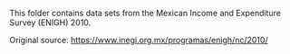 This folder contains data sets from the Mexican Income and Expenditure Survey (ENIGH) 2010.

Original source: https://www.inegi.org.mx/programas/enigh/nc/2010/
